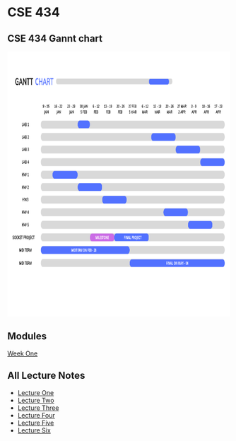 # CSE 434

<h2>CSE 434 Gannt chart</h2>
<a href="https://www.canva.com/design/DAFXMSEI1Nc/-Tg_dWL-wu7jn-QMgizYog/edit">
 <img src="./chart.png" alt="Project Gannt Chart" title="Project Gannt Chart" style="width: 1000px; height: 600px;" />
 </a> 
 
## Modules 
[Week One](https://github.com/berrios96sean/CSE-434/tree/main/Week_One)

## All Lecture Notes 
* [Lecture One](https://github.com/berrios96sean/CSE-434/blob/main/Week_One/1_1_Notes.txt)<br/>
* [Lecture Two](https://github.com/berrios96sean/CSE-434/blob/main/Week_One/1_2_Notes.txt)<br/>
* [Lecture Three](https://github.com/berrios96sean/CSE-434/blob/main/Week_Two/2_1_Notes.txt)<br/>
* [Lecture Four](https://github.com/berrios96sean/CSE-434/blob/main/Week_Two/2_2_Notes.txt)<br/>
* [Lecture Five](https://github.com/berrios96sean/CSE-434/blob/main/Week_Three/3_1_Notes.txt)<br/>
* [Lecture Six]()<br/>
